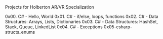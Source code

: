 Projects for Holberton AR/VR Specialization

0x00. C# - Hello, World
0x01. C# - if/else, loops, functions
0x02. C# - Data Structures: Arrays, Lists, Dictionaries
0x03. C# - Data Structures: HashSet, Stack, Queue, LinkedList
0x04. C# - Exceptions
0x05-csharp-structs_enums
